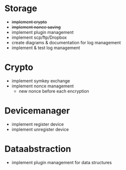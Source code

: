 # Storage
* ~~implement crypto~~
* ~~implement nonce saving~~
* implement plugin management
* implement scp/ftp/Dropbox
* create diagrams & documentation for log management
* implement & test log management

# Crypto
* implement symkey exchange
* implement nonce management
	* new nonce before each encryption

# Devicemanager
* implement register device
* implement unregister device

# Dataabstraction
* implement plugin management for data structures

